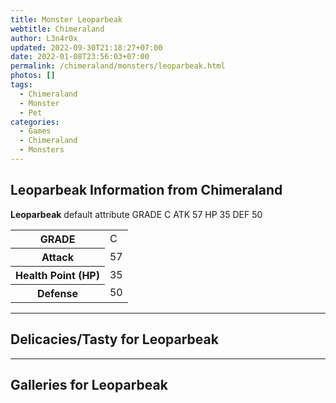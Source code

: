 ```yaml
---
title: Monster Leoparbeak
webtitle: Chimeraland
author: L3n4r0x
updated: 2022-09-30T21:18:27+07:00
date: 2022-01-08T23:56:03+07:00
permalink: /chimeraland/monsters/leoparbeak.html
photos: []
tags:
  - Chimeraland
  - Monster
  - Pet
categories:
  - Games
  - Chimeraland
  - Monsters
---
```


<section id="bootstrap-wrapper"><link rel="stylesheet" href="https://cdn.statically.io/gh/dimaslanjaka/Web-Manajemen/40ac3225/css/bootstrap-4.5-wrapper.css"/><h1>Leoparbeak Information from Chimeraland</h1><p><b>Leoparbeak</b> default attribute GRADE C ATK 57 HP 35 DEF 50<table><tr><th>GRADE</th><td>C</td></tr><tr><th>Attack</th><td>57</td></tr><tr><th>Health Point (HP)</th><td>35</td></tr><tr><th>Defense</th><td>50</td></tr></table></p><hr/><h2>Delicacies/Tasty for Leoparbeak</h2><hr/><div id="gallery"><h2>Galleries for Leoparbeak</h2><div class="row"></div></div></section>